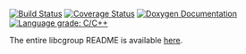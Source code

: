 [![Build Status](https://github.com/libcgroup/libcgroup/workflows/Continuous%20Integration/badge.svg?branch=main)](https://github.com/libcgroup/libcgroup/actions)
[![Coverage Status](https://coveralls.io/repos/github/libcgroup/libcgroup/badge.png)](https://coveralls.io/github/libcgroup/libcgroup)
[![Doxygen Documentation](https://img.shields.io/badge/Documentation-Doxygen-green.svg)](https://libcgroup.github.io/libcgroup/)
[![Language grade: C/C++](https://img.shields.io/lgtm/grade/cpp/g/libcgroup/libcgroup.svg?logo=lgtm&logoWidth=18)](https://lgtm.com/projects/g/libcgroup/libcgroup/alerts/?mode=list)

The entire libcgroup README is available [here](README).
